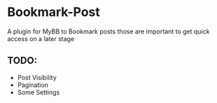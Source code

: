 # Bookmark-Post
A plugin for MyBB to Bookmark posts those are important to get quick access on a later stage

## TODO:
- Post Visibility
- Pagination
- Some Settings